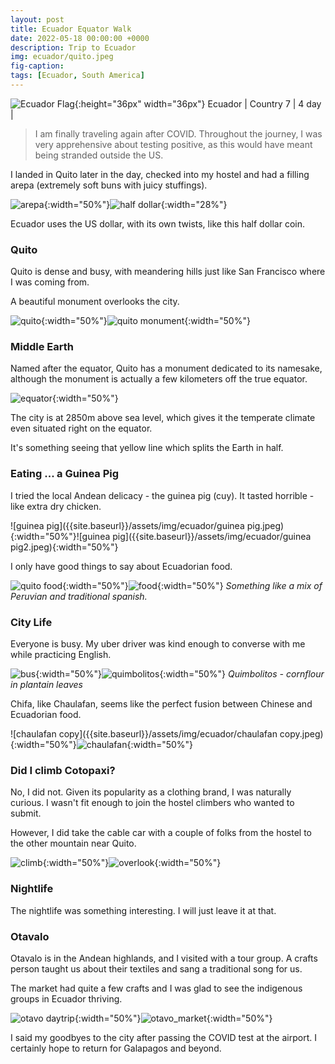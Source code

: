 ```yaml
---
layout: post
title: Ecuador Equator Walk
date: 2022-05-18 00:00:00 +0000
description: Trip to Ecuador
img: ecuador/quito.jpeg
fig-caption:
tags: [Ecuador, South America]
---
```


![Ecuador Flag]({{site.baseurl}}/assets/img/flags/4x3/ec.svg){:height="36px" width="36px"} Ecuador \| Country 7 \| 4 day \| 
>I am finally traveling again after COVID. Throughout the journey, I was very apprehensive about testing positive, as this would have meant being stranded outside the US.

I landed in Quito later in the day, checked into my hostel and had a filling arepa (extremely soft buns with juicy stuffings). 

![arepa]({{site.baseurl}}/assets/img/ecuador/arepa.jpeg){:width="50%"}![half dollar]({{site.baseurl}}/assets/img/ecuador/half_dollar.jpeg){:width="28%"}

Ecuador uses the US dollar, with its own twists, like this half dollar coin. 

### Quito

Quito is dense and busy, with meandering hills just like San Francisco where I was coming from. 

A beautiful monument overlooks the city. 

![quito]({{site.baseurl}}/assets/img/ecuador/quito2.jpeg){:width="50%"}![quito monument]({{site.baseurl}}/assets/img/ecuador/quito_monument.jpeg){:width="50%"}

### Middle Earth

Named after the equator, Quito has a monument dedicated to its namesake, although the monument is actually a few kilometers off the true equator.

![equator]({{site.baseurl}}/assets/img/ecuador/equator.jpeg){:width="50%"}

The city is at 2850m above sea level, which gives it the temperate climate even situated right on the equator.  

It's something seeing that yellow line which splits the Earth in half. 

### Eating ... a Guinea Pig

I tried the local Andean delicacy - the guinea pig (cuy). It tasted horrible - like extra dry chicken. 

![guinea pig]({{site.baseurl}}/assets/img/ecuador/guinea pig.jpeg){:width="50%"}![guinea pig]({{site.baseurl}}/assets/img/ecuador/guinea pig2.jpeg){:width="50%"}

I only have good things to say about Ecuadorian food.  

![quito food]({{site.baseurl}}/assets/img/ecuador/quito_food.jpeg){:width="50%"}![food]({{site.baseurl}}/assets/img/ecuador/food.jpeg){:width="50%"}
*Something like a mix of Peruvian and traditional spanish.*

### City Life

Everyone is busy. My uber driver was kind enough to converse with me while practicing English. 

![bus]({{site.baseurl}}/assets/img/ecuador/bus.jpeg){:width="50%"}![quimbolitos]({{site.baseurl}}/assets/img/ecuador/quimbolitos.jpeg){:width="50%"}
*Quimbolitos - cornflour in plantain leaves*

Chifa, like Chaulafan, seems like the perfect fusion between Chinese and Ecuadorian food.

![chaulafan copy]({{site.baseurl}}/assets/img/ecuador/chaulafan copy.jpeg){:width="50%"}![chaulafan]({{site.baseurl}}/assets/img/ecuador/chaulafan.jpeg){:width="50%"}

### Did I climb Cotopaxi? 

No, I did not. Given its popularity as a clothing brand, I was naturally curious. I wasn't fit enough to join the hostel climbers who wanted to submit. 

However, I did take the cable car with a couple of folks from the hostel to the other mountain near Quito. 

![climb]({{site.baseurl}}/assets/img/ecuador/climb.jpeg){:width="50%"}![overlook]({{site.baseurl}}/assets/img/ecuador/overlook.jpeg){:width="50%"}

### Nightlife 

The nightlife was something interesting. I will just leave it at that. 

### Otavalo

Otavalo is in the Andean highlands, and I visited with a tour group. A crafts person taught us about their textiles and sang a traditional song for us. 

The market had quite a few crafts and I was glad to see the indigenous groups in Ecuador thriving. 

![otavo daytrip]({{site.baseurl}}/assets/img/ecuador/otavo_daytrip.jpeg){:width="50%"}![otavo_market]({{site.baseurl}}/assets/img/ecuador/otavo_market.jpeg){:width="50%"}

I said my goodbyes to the city after passing the COVID test at the airport. I certainly hope to return for Galapagos and beyond. 
